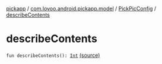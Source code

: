 [pickapp](../../index.md) / [com.lovoo.android.pickapp.model](../index.md) / [PickPicConfig](index.md) / [describeContents](./describe-contents.md)

# describeContents

`fun describeContents(): `[`Int`](https://kotlinlang.org/api/latest/jvm/stdlib/kotlin/-int/index.html) [(source)](https://github.com/lovoo/android-pickpic/blob/master/pickapp/src/main/kotlin/com/lovoo/android/pickapp/model/PickPicConfig.kt#L55)